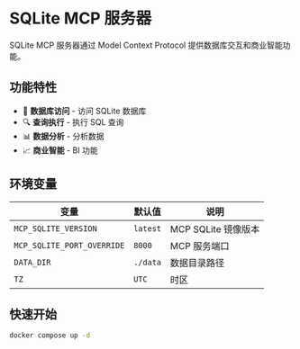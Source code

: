 # SQLite MCP 服务器

SQLite MCP 服务器通过 Model Context Protocol 提供数据库交互和商业智能功能。

## 功能特性

- 💾 **数据库访问** - 访问 SQLite 数据库
- 🔍 **查询执行** - 执行 SQL 查询
- 📊 **数据分析** - 分析数据
- 📈 **商业智能** - BI 功能

## 环境变量

| 变量                       | 默认值   | 说明                |
| -------------------------- | -------- | ------------------- |
| `MCP_SQLITE_VERSION`       | `latest` | MCP SQLite 镜像版本 |
| `MCP_SQLITE_PORT_OVERRIDE` | `8000`   | MCP 服务端口        |
| `DATA_DIR`                 | `./data` | 数据目录路径        |
| `TZ`                       | `UTC`    | 时区                |

## 快速开始

```bash
docker compose up -d
```
